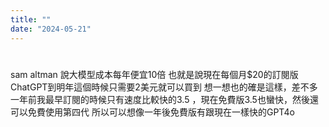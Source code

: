 ```yaml
---
title: ""
date: "2024-05-21"
---
```

# 

sam altman 說大模型成本每年便宜10倍
也就是說現在每個月$20的訂閱版ChatGPT到明年這個時候只需要2美元就可以買到
想一想也的確是這樣，差不多一年前我最早訂閱的時候只有速度比較快的3.5 ，現在免費版3.5也蠻快，然後還可以免費使用第四代
所以可以想像一年後免費版有跟現在一樣快的GPT4o

